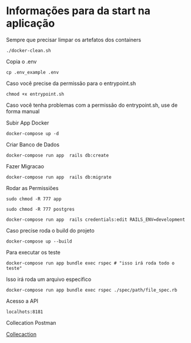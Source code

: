 # Informações para da start na aplicação

 Sempre que precisar limpar os artefatos dos containers
```
./docker-clean.sh
```
Copia o .env
```
cp .env_example .env
```
Caso você precise da permissão para o entrypoint.sh
```
chmod +x entrypoint.sh
```
Caso você tenha problemas com a permissão do entrypoint.sh, use de forma manual 

Subir App Docker
```
docker-compose up -d
```
Criar Banco de Dados
```
docker-compose run app  rails db:create
```

Fazer Migracao
```
docker-compose run app  rails db:migrate
```
Rodar as Permissiões
```
sudo chmod -R 777 app
```
```
sudo chmod -R 777 postgres
```

```
docker-compose run app  rails credentials:edit RAILS_ENV=development
```
Caso precise roda o build do projeto
```
docker-compose up --build
```

Para executar os teste 
```
docker-compose run app bundle exec rspec # "isso irá roda todo o teste"
```
Isso irá roda um arquivo especifico
```
docker-compose run app bundle exec rspec ./spec/path/file_spec.rb
```

Acesso a API 
```
localhots:8181
```
Collecation Postman

[Collecaction](https://github.com/hemershon/api_payment/blob/develop/docs/payment.postman_collection.json)

